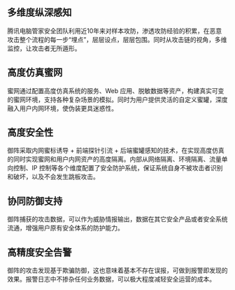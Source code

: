 ## 多维度纵深感知
腾讯电脑管家安全团队利用近10年来对样本攻防，渗透攻防经验的积累，在恶意攻击整个流程的每一步“埋点”，层层设点，层层包围。同时从攻击链的视角，多维监控，让攻击者无所遁形。
## 高度仿真蜜网
蜜网通过配置高度仿真系统的服务、Web 应用、脱敏数据等资产，构建真实可变的蜜网环境，支持各种复杂场景的模拟。同时为用户提供灵活的自定义蜜罐，深度融入用户内网环境，使伪装更具迷惑性。
## 高度安全性
御阵采取内网蜜标诱导 + 前端探针引流 + 后端蜜罐感知的技术，在实现高度仿真的同时实现蜜网和用户内网资产的高度隔离。内部从网络隔离、环境隔离、流量单向控制、IP 控制等各个维度配置了安全防护系统，保证系统自身不被攻击者识别和破坏，以及不会发生跳板攻击。
## 协同防御支持
御阵捕获的攻击数据，可以作为威胁情报输出，数据在其它安全产品或者安全系统流通，增强用户原有安全体系的防护能力。
## 高精度安全告警
御阵的攻击发现基于欺骗防御，这也意味着基本不存在误报，可做到报警即发现的效果。报警日志中不掺杂任何业务数据，可以极大程度减轻安全运营的成本。